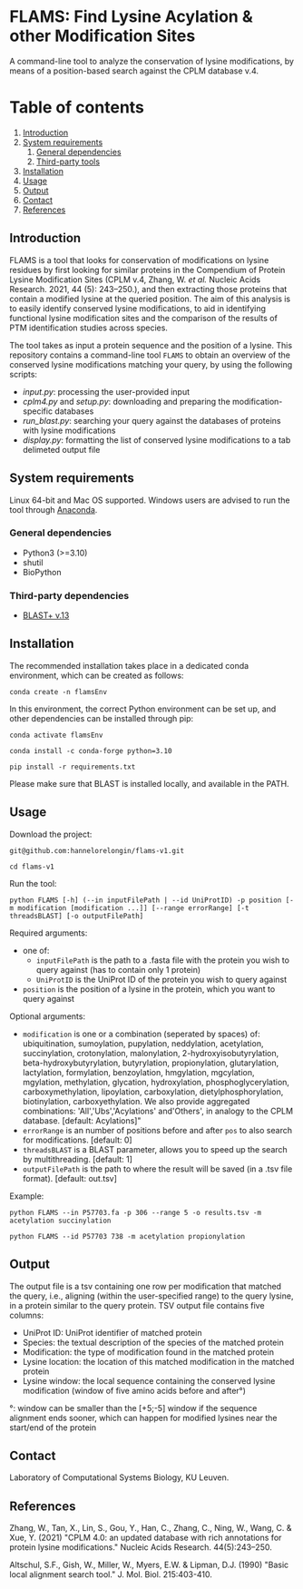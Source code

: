 # FLAMS: Find Lysine Acylation & other Modification Sites

A command-line tool to analyze the conservation of lysine modifications, by means of a position-based search against the CPLM database v.4.

# Table of contents

1.  [Introduction](#introduction)
2.  [System requirements](#system-requirements)
    1.  [General dependencies](#general-dependencies)
    2.  [Third-party tools](#third-party-tools)
3.  [Installation](#installation)
4.  [Usage](#usage)
5.  [Output](#output)
6.  [Contact](#contact)
7.  [References](#references)

## Introduction

FLAMS is a tool that looks for conservation of modifications on lysine residues by first looking for similar proteins in the Compendium of Protein Lysine Modification Sites (CPLM v.4, Zhang, W. *et al.* Nucleic Acids Research. 2021, 44 (5): 243–250.), and then extracting those proteins that contain a modified lysine at the queried position. The aim of this analysis is to easily identify conserved lysine modifications, to aid in identifying functional lysine modification sites and the comparison of the results of PTM identification studies across species.

The tool takes as input a protein sequence and the position of a lysine. This repository contains a command-line tool `FLAMS` to obtain an overview of the conserved lysine modifications matching your query, by using the following scripts:

* *input.py*: processing the user-provided input
* *cplm4.py* and *setup.py*: downloading and preparing the modification-specific databases
* *run_blast.py*: searching your query against the databases of proteins with lysine modifications
* *display.py*: formatting the list of conserved lysine modifications to a tab delimeted output file

## System requirements

Linux 64-bit and Mac OS supported. Windows users are advised to run the tool through [Anaconda](https://www.anaconda.com/products/distribution).

### General dependencies

* Python3 (>=3.10)
* shutil
* BioPython

### Third-party dependencies

* [BLAST+ v.13](https://ftp.ncbi.nlm.nih.gov/blast/executables/blast+/LATEST/)

## Installation

The recommended installation takes place in a dedicated conda environment,
which can be created as follows:

`conda create -n flamsEnv`

In this environment, the correct Python environment can be set up,
and other dependencies can be installed through pip:

`conda activate flamsEnv`

`conda install -c conda-forge python=3.10`

`pip install -r requirements.txt`

Please make sure that BLAST is installed locally, and available in the PATH.

## Usage

Download the project:

`git@github.com:hannelorelongin/flams-v1.git`

`cd flams-v1`

Run the tool:

`python FLAMS [-h] (--in inputFilePath | --id UniProtID) -p position [-m modification [modification ...]] [--range errorRange] [-t threadsBLAST] [-o outputFilePath] `

Required arguments:
* one of:
  * `inputFilePath` is the path to a .fasta file with the protein you wish to query against (has to contain only 1 protein)
  * `UniProtID` is the UniProt ID of the protein you wish to query against
* `position` is the position of a lysine in the protein, which you want to query against

Optional arguments:
* `modification` is one or a combination (seperated by spaces) of: ubiquitination, sumoylation, pupylation, neddylation, acetylation, succinylation, crotonylation, malonylation, 2-hydroxyisobutyrylation, beta-hydroxybutyrylation, butyrylation, propionylation, glutarylation, lactylation,  formylation, benzoylation, hmgylation, mgcylation, mgylation, methylation, glycation, hydroxylation, phosphoglycerylation, carboxymethylation, lipoylation, carboxylation, dietylphosphorylation, biotinylation, carboxyethylation. We also provide aggregated combinations: 'All','Ubs','Acylations' and'Others', in analogy to the CPLM database. [default: Acylations]"
* `errorRange` is an number of positions before and after `pos` to also search for modifications. [default: 0]
* `threadsBLAST` is a BLAST parameter, allows you to speed up the search by multithreading. [default: 1]
* `outputFilePath` is the path to where the result will be saved (in a .tsv file format). [default: out.tsv]

Example:

`python FLAMS --in P57703.fa -p 306 --range 5 -o results.tsv -m acetylation succinylation`

`python FLAMS --id P57703 738 -m acetylation propionylation`

## Output

The output file is a tsv containing one row per modification that matched the query, i.e., aligning (within the user-specified range) to the query lysine, in a protein similar to the query protein. TSV output file contains five columns:
* UniProt ID: UniProt identifier of matched protein
* Species: the textual description of the species of the matched protein
* Modification: the type of modification found in the matched protein
* Lysine location: the location of this matched modification in the matched protein
* Lysine window: the local sequence containing the conserved lysine modification (window of five amino acids before and after°)

°: window can be smaller than the [+5;-5] window if the sequence alignment ends sooner, which can happen for modified lysines near the start/end of the protein

## Contact

Laboratory of Computational Systems Biology, KU Leuven.

## References

Zhang, W., Tan, X., Lin, S., Gou, Y., Han, C., Zhang, C., Ning, W., Wang, C. & Xue, Y. (2021) "CPLM 4.0: an updated database with rich annotations for protein lysine modifications." Nucleic Acids Research. 44(5):243–250.

Altschul, S.F., Gish, W., Miller, W., Myers, E.W. & Lipman, D.J. (1990) "Basic local alignment search tool." J. Mol. Biol. 215:403-410.
